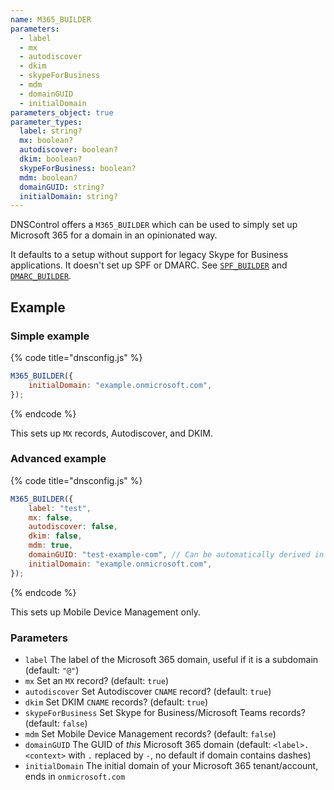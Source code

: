 ```yaml
---
name: M365_BUILDER
parameters:
  - label
  - mx
  - autodiscover
  - dkim
  - skypeForBusiness
  - mdm
  - domainGUID
  - initialDomain
parameters_object: true
parameter_types:
  label: string?
  mx: boolean?
  autodiscover: boolean?
  dkim: boolean?
  skypeForBusiness: boolean?
  mdm: boolean?
  domainGUID: string?
  initialDomain: string?
---
```


DNSControl offers a `M365_BUILDER` which can be used to simply set up Microsoft 365 for a domain in an opinionated way.

It defaults to a setup without support for legacy Skype for Business applications.
It doesn't set up SPF or DMARC. See [`SPF_BUILDER`](SPF_BUILDER.md) and [`DMARC_BUILDER`](DMARC_BUILDER.md).

## Example

### Simple example

{% code title="dnsconfig.js" %}
```javascript
M365_BUILDER({
    initialDomain: "example.onmicrosoft.com",
});
```
{% endcode %}

This sets up `MX` records, Autodiscover, and DKIM.

### Advanced example

{% code title="dnsconfig.js" %}
```javascript
M365_BUILDER({
    label: "test",
    mx: false,
    autodiscover: false,
    dkim: false,
    mdm: true,
    domainGUID: "test-example-com", // Can be automatically derived in this case, if example.com is the context.
    initialDomain: "example.onmicrosoft.com",
});
```
{% endcode %}

This sets up Mobile Device Management only.

### Parameters

* `label` The label of the Microsoft 365 domain, useful if it is a subdomain (default: `"@"`)
* `mx` Set an `MX` record? (default: `true`)
* `autodiscover` Set Autodiscover `CNAME` record? (default: `true`)
* `dkim` Set DKIM `CNAME` records? (default: `true`)
* `skypeForBusiness` Set Skype for Business/Microsoft Teams records? (default: `false`)
* `mdm` Set Mobile Device Management records? (default: `false`)
* `domainGUID` The GUID of _this_ Microsoft 365 domain (default: `<label>.<context>` with `.` replaced by `-`, no default if domain contains dashes)
* `initialDomain` The initial domain of your Microsoft 365 tenant/account, ends in `onmicrosoft.com`
